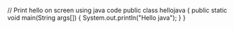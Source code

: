 // Print hello on screen using java code
public class hellojava
{
public static void main(String args[])
{
System.out.println("Hello java");
}
}
